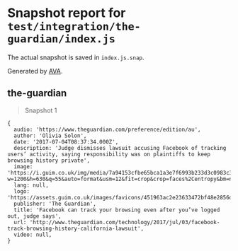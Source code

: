 # Snapshot report for `test/integration/the-guardian/index.js`

The actual snapshot is saved in `index.js.snap`.

Generated by [AVA](https://avajs.dev).

## the-guardian

> Snapshot 1

    {
      audio: 'https://www.theguardian.com/preference/edition/au',
      author: 'Olivia Solon',
      date: '2017-07-04T08:37:34.000Z',
      description: 'Judge dismisses lawsuit accusing Facebook of tracking users’ activity, saying responsibility was on plaintiffs to keep browsing history private',
      image: 'https://i.guim.co.uk/img/media/7a94153cfbe65bca1a3e7f6993b233d3c0983c36/0_533_3003_1801/master/3003.jpg?w=1200&h=630&q=55&auto=format&usm=12&fit=crop&crop=faces%2Centropy&bm=normal&ba=bottom%2Cleft&blend64=aHR0cHM6Ly91cGxvYWRzLmd1aW0uY28udWsvMjAxNi8wNS8yNS9vdmVybGF5LWxvZ28tMTIwMC05MF9vcHQucG5n&s=eaa757e2ef45d638beabf99b31e756ac',
      lang: null,
      logo: 'https://assets.guim.co.uk/images/favicons/451963ac2e23633472bf48e2856d3f04/152x152.png',
      publisher: 'The Guardian',
      title: 'Facebook can track your browsing even after you’ve logged out, judge says',
      url: 'http://www.theguardian.com/technology/2017/jul/03/facebook-track-browsing-history-california-lawsuit',
      video: null,
    }
